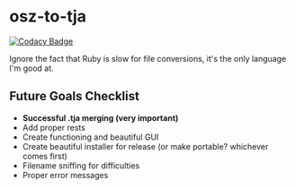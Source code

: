 # osz-to-tja

[![Codacy Badge](https://api.codacy.com/project/badge/Grade/30dcc6b5747b4f7bb3d4bff839f09a98)](https://app.codacy.com/app/hadesnotatsujin/osk-to-tja?utm_source=github.com&utm_medium=referral&utm_content=hadesnotatsujin/osk-to-tja&utm_campaign=Badge_Grade_Dashboard)

Ignore the fact that Ruby is slow for file conversions, it's the only language I'm good at.

## Future Goals Checklist
-   **Successful .tja merging (very important)**
-   Add proper rests
-   Create functioning and beautiful GUI
-   Create beautiful installer for release (or make portable? whichever comes first)
-   Filename sniffing for difficulties
-   Proper error messages
